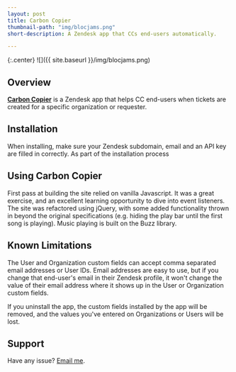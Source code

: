 ```yaml
---
layout: post
title: Carbon Copier
thumbnail-path: "img/blocjams.png"
short-description: A Zendesk app that CCs end-users automatically.

---
```


{:.center}
![]({{ site.baseurl }}/img/blocjams.png)

## Overview

**[Carbon Copier]()** is a Zendesk app that helps CC end-users when tickets are created for a specific organization or requester.

## Installation

When installing, make sure your Zendesk subdomain, email and an API key are filled in correctly. As part of the installation process

## Using Carbon Copier

First pass at building the site relied on vanilla Javascript. It was a great exercise, and an excellent learning opportunity to dive into event listeners. The site was refactored using jQuery, with some added functionality thrown in beyond the original specifications (e.g. hiding the play bar until the first song is playing). Music playing is built on the Buzz library.

## Known Limitations

The User and Organization custom fields can accept comma separated email addresses or User IDs. Email addresses are easy to use, but if you change that end-user's email in their Zendesk profile, it won't change the value of their email address where it shows up in the User or Organization custom fields.

If you uninstall the app, the custom fields installed by the app will be removed, and the values you've entered on Organizations or Users will be lost.

## Support

Have any issue? [Email me](aviwarner@gmail.com).
